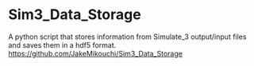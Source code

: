 # Sim3_Data_Storage
A python script that stores information from Simulate_3 output/input files and saves them in a hdf5 format.
https://github.com/JakeMikouchi/Sim3_Data_Storage
